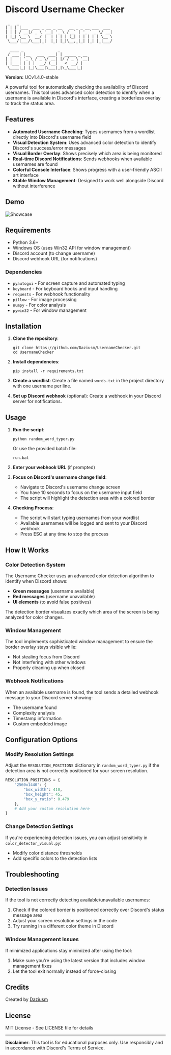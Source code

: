 # Discord Username Checker

```
 _   _                                       
| | | |___  ___ _ __ _ __   __ _ _ __ ___  ___ 
| | | / __|/ _ \ '__| '_ \ / _` | '_ ` _ \/ __|
| |_| \__ \  __/ |  | | | | (_| | | | | | \__ \
 \___/|___/\___|_|  |_| |_|\__,_|_| |_| |_|___/
                                              
  ____ _               _             
 / ___| |__   ___  ___| | _____ _ __ 
| |   | '_ \ / _ \/ __| |/ / _ \ '__|
| |___| | | |  __/ (__|   <  __/ |   
 \____|_| |_|\___|\___|_|\_\___|_|   
```

**Version:** UCv1.4.0-stable

A powerful tool for automatically checking the availability of Discord usernames. This tool uses advanced color detection to identify when a username is available in Discord's interface, creating a borderless overlay to track the status area.

## Features

- **Automated Username Checking**: Types usernames from a wordlist directly into Discord's username field
- **Visual Detection System**: Uses advanced color detection to identify Discord's success/error messages
- **Visual Border Overlay**: Shows precisely which area is being monitored
- **Real-time Discord Notifications**: Sends webhooks when available usernames are found
- **Colorful Console Interface**: Shows progress with a user-friendly ASCII art interface
- **Stable Window Management**: Designed to work well alongside Discord without interference

 ## Demo

   ![Showcase]((https://streamable.com/lpsz49))


## Requirements

- Python 3.6+
- Windows OS (uses Win32 API for window management)
- Discord account (to change username)
- Discord webhook URL (for notifications)

### Dependencies

- `pyautogui` - For screen capture and automated typing
- `keyboard` - For keyboard hooks and input handling
- `requests` - For webhook functionality
- `pillow` - For image processing
- `numpy` - For color analysis
- `pywin32` - For window management

## Installation

1. **Clone the repository**:
   ```
   git clone https://github.com/Daziusm/UsernameChecker.git
   cd UsernameChecker
   ```

2. **Install dependencies**:
   ```
   pip install -r requirements.txt
   ```

3. **Create a wordlist**:
   Create a file named `words.txt` in the project directory with one username per line.
   
4. **Set up Discord webhook** (optional):
   Create a webhook in your Discord server for notifications.

## Usage

1. **Run the script**:
   ```
   python random_word_typer.py
   ```
   
   Or use the provided batch file:
   ```
   run.bat
   ```

2. **Enter your webhook URL** (if prompted)

3. **Focus on Discord's username change field**:
   - Navigate to Discord's username change screen
   - You have 10 seconds to focus on the username input field
   - The script will highlight the detection area with a colored border

4. **Checking Process**:
   - The script will start typing usernames from your wordlist
   - Available usernames will be logged and sent to your Discord webhook
   - Press ESC at any time to stop the process

## How It Works

### Color Detection System

The Username Checker uses an advanced color detection algorithm to identify when Discord shows:

- **Green messages** (username available)
- **Red messages** (username unavailable)
- **UI elements** (to avoid false positives)

The detection border visualizes exactly which area of the screen is being analyzed for color changes.

### Window Management

The tool implements sophisticated window management to ensure the border overlay stays visible while:
- Not stealing focus from Discord
- Not interfering with other windows
- Properly cleaning up when closed

### Webhook Notifications

When an available username is found, the tool sends a detailed webhook message to your Discord server showing:
- The username found
- Complexity analysis
- Timestamp information
- Custom embedded image

## Configuration Options

### Modify Resolution Settings

Adjust the `RESOLUTION_POSITIONS` dictionary in `random_word_typer.py` if the detection area is not correctly positioned for your screen resolution.

```python
RESOLUTION_POSITIONS = {
    "2560x1440": {
        "box_width": 410,
        "box_height": 45,
        "box_y_ratio": 0.479
    },
    # Add your custom resolution here
}
```

### Change Detection Settings

If you're experiencing detection issues, you can adjust sensitivity in `color_detector_visual.py`:

- Modify color distance thresholds
- Add specific colors to the detection lists

## Troubleshooting

### Detection Issues

If the tool is not correctly detecting available/unavailable usernames:

1. Check if the colored border is positioned correctly over Discord's status message area
2. Adjust your screen resolution settings in the code
3. Try running in a different color theme in Discord

### Window Management Issues

If minimized applications stay minimized after using the tool:

1. Make sure you're using the latest version that includes window management fixes
2. Let the tool exit normally instead of force-closing

## Credits

Created by [Daziusm](https://github.com/Daziusm)

## License

MIT License - See LICENSE file for details

---

**Disclaimer**: This tool is for educational purposes only. Use responsibly and in accordance with Discord's Terms of Service.
